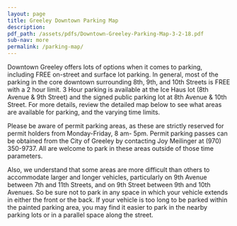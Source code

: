 ```yaml
---
layout: page
title: Greeley Downtown Parking Map
description:
pdf_path: /assets/pdfs/Downtown-Greeley-Parking-Map-3-2-18.pdf
sub-nav: more
permalink: /parking-map/
---
```


Downtown Greeley offers lots of options when it comes to parking, including FREE on-street and surface lot parking. In general, most of the parking in the core downtown surrounding 8th, 9th, and 10th Streets is FREE with a 2 hour limit. 3 Hour parking is available at the Ice Haus lot (8th Avenue & 9th Street) and the signed public parking lot at 8th Avenue & 10th Street. For more details, review the detailed map below to see what areas are available for parking, and the varying time limits.

Please be aware of permit parking areas, as these are strictly reserved for permit holders from Monday-Friday, 8 am- 5pm. Permit parking passes can be obtained from the City of Greeley by contacting Joy Meilinger at (970) 350-9737. All are welcome to park in these areas outside of those time parameters.

Also, we understand that some areas are more difficult than others to accommodate larger and longer vehicles, particularly on 9th Avenue between 7th and 11th Streets, and on 9th Street between 9th and 10th Avenues. So be sure not to park in any space in which your vehicle extends in either the front or the back. If your vehicle is too long to be parked within the painted parking area, you may find it easier to park in the nearby parking lots or in a parallel space along the street.